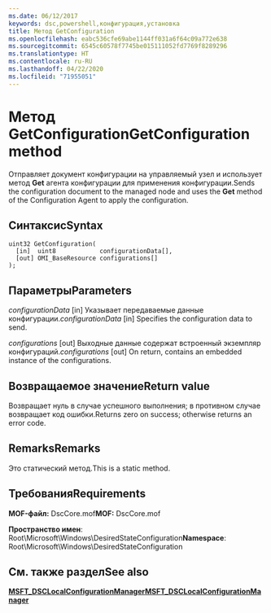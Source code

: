```yaml
---
ms.date: 06/12/2017
keywords: dsc,powershell,конфигурация,установка
title: Метод GetConfiguration
ms.openlocfilehash: eabc536cfe69abe1144ff031a6f64c09a772e638
ms.sourcegitcommit: 6545c60578f7745be015111052fd7769f8289296
ms.translationtype: HT
ms.contentlocale: ru-RU
ms.lasthandoff: 04/22/2020
ms.locfileid: "71955051"
---
```

# <a name="getconfiguration-method"></a><span data-ttu-id="3c9d7-103">Метод GetConfiguration</span><span class="sxs-lookup"><span data-stu-id="3c9d7-103">GetConfiguration method</span></span>

<span data-ttu-id="3c9d7-104">Отправляет документ конфигурации на управляемый узел и использует метод **Get** агента конфигурации для применения конфигурации.</span><span class="sxs-lookup"><span data-stu-id="3c9d7-104">Sends the configuration document to the managed node and uses the **Get** method of the Configuration Agent to apply the configuration.</span></span>

## <a name="syntax"></a><span data-ttu-id="3c9d7-105">Синтаксис</span><span class="sxs-lookup"><span data-stu-id="3c9d7-105">Syntax</span></span>

```mof
uint32 GetConfiguration(
  [in]  uint8            configurationData[],
  [out] OMI_BaseResource configurations[]
);
```

## <a name="parameters"></a><span data-ttu-id="3c9d7-106">Параметры</span><span class="sxs-lookup"><span data-stu-id="3c9d7-106">Parameters</span></span>

<span data-ttu-id="3c9d7-107">*configurationData* \[in\] Указывает передаваемые данные конфигурации.</span><span class="sxs-lookup"><span data-stu-id="3c9d7-107">*configurationData* \[in\] Specifies the configuration data to send.</span></span>

<span data-ttu-id="3c9d7-108">*configurations* \[out\] Выходные данные содержат встроенный экземпляр конфигураций.</span><span class="sxs-lookup"><span data-stu-id="3c9d7-108">*configurations* \[out\] On return, contains an embedded instance of the configurations.</span></span>

## <a name="return-value"></a><span data-ttu-id="3c9d7-109">Возвращаемое значение</span><span class="sxs-lookup"><span data-stu-id="3c9d7-109">Return value</span></span>

<span data-ttu-id="3c9d7-110">Возвращает нуль в случае успешного выполнения; в противном случае возвращает код ошибки.</span><span class="sxs-lookup"><span data-stu-id="3c9d7-110">Returns zero on success; otherwise returns an error code.</span></span>

## <a name="remarks"></a><span data-ttu-id="3c9d7-111">Remarks</span><span class="sxs-lookup"><span data-stu-id="3c9d7-111">Remarks</span></span>

<span data-ttu-id="3c9d7-112">Это статический метод.</span><span class="sxs-lookup"><span data-stu-id="3c9d7-112">This is a static method.</span></span>

## <a name="requirements"></a><span data-ttu-id="3c9d7-113">Требования</span><span class="sxs-lookup"><span data-stu-id="3c9d7-113">Requirements</span></span>

<span data-ttu-id="3c9d7-114">**MOF-файл:** DscCore.mof</span><span class="sxs-lookup"><span data-stu-id="3c9d7-114">**MOF:** DscCore.mof</span></span>

<span data-ttu-id="3c9d7-115">**Пространство имен**: Root\Microsoft\Windows\DesiredStateConfiguration</span><span class="sxs-lookup"><span data-stu-id="3c9d7-115">**Namespace**: Root\Microsoft\Windows\DesiredStateConfiguration</span></span>

## <a name="see-also"></a><span data-ttu-id="3c9d7-116">См. также раздел</span><span class="sxs-lookup"><span data-stu-id="3c9d7-116">See also</span></span>

[<span data-ttu-id="3c9d7-117">**MSFT_DSCLocalConfigurationManager**</span><span class="sxs-lookup"><span data-stu-id="3c9d7-117">**MSFT_DSCLocalConfigurationManager**</span></span>](msft-dsclocalconfigurationmanager.md)
